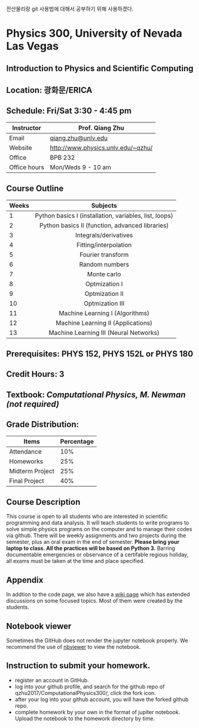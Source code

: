 전산물리랑 git 사용법에 대해서 공부하기 위해 사용하겠다.
# Physics 300, University of Nevada Las Vegas
## Introduction to Physics and Scientific Computing 
## Location: 광화문/ERICA
## Schedule: Fri/Sat 3:30 - 4:45 pm
|Instructor| Prof. Qiang Zhu|
|--|-------------------------------|
|Email | qiang.zhu@unlv.edu|
|Website|http://www.physics.unlv.edu/~qzhu/|
|Office| BPB 232|",
|Office hours | Mon/Weds 9 - 10 am|
    
## Course Outline
|Weeks | Subjects|
|------|:--------:|
|1     |Python basics I (installation, variables, list, loops)|
|2     |Python basics II (function, advanced libraries)|
|3     |Integrals/derivatives|
|4     |Fitting/interpolation|
|5     |Fourier transform|
|6     |Random numbers|
|7     |Monte carlo|
|8     |Optmization I|
|9     |Optmization II|
|10    |Optmization III|
|11    |Machine Learning I (Algorithms)|
|12    |Machine Learning II (Applications)|
|13    |Machine Learning III (Neural Networks)|
    
## Prerequisites: PHYS 152, PHYS 152L or PHYS 180
## Credit Hours: 3
## Textbook: _Computational Physics, M. Newman (not required)_
## Grade Distribution:
|Items|Percentage|
|-----------|----|
|Attendance |10%|
|Homeworks | 25%|
|Midterm Project | 25% |
|Final Project | 40% |
 
## Course Description
This course is open to all students who are interested in scientific programming and data analysis. It will teach students to write programs to solve simple physics programs on the computer and to manage their codes via github. There will be weekly assignments and two projects during the semester, plus an oral exam in the end of semester. __Please bring your laptop to class. All the practices will be based on Python 3.__ Barring documentable emergencies or observance of a certifable regious holiday, all exams must be taken at the time and place specified.

## Appendix
In addtion to the code page, we also have a [wiki page](https://github.com/qzhu2017/2017-cmp/wiki) which has extended discussions on some focused topics. Most of them were created by the students.

## Notebook viewer
Sometimes the GitHub does not render the jupyter notebook properly. We recommend the use of [nbviewer](https://nbviewer.jupyter.org/) to view the notebook.

## Instruction to submit your homework.
- register an account in GitHub.
- log into your github profile, and search for the github repo of qzhu2017/ComputationalPhysics300/, click the fork icon.
- after your log into your github account, you will have the forked github repo.
- complete homework by your own in the format of jupiter notebook. Upload the notebook to the homework directory by time.

